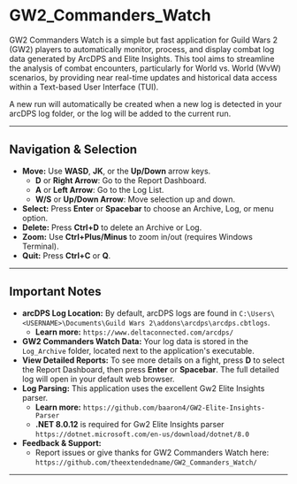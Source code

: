 # GW2_Commanders_Watch
GW2 Commanders Watch is a simple but fast application for Guild Wars 2 (GW2) players to automatically monitor, process, and display combat log data generated by ArcDPS and Elite Insights. This tool aims to streamline the analysis of combat encounters, particularly for World vs. World (WvW) scenarios, by providing near real-time updates and historical data access within a Text-based User Interface (TUI).

A new run will automatically be created when a new log is detected in your arcDPS log folder, or the log will be added to the current run.

---

## Navigation & Selection

* **Move:** Use **WASD**, **JK**, or the **Up/Down** arrow keys.
    * **D** or **Right Arrow**: Go to the Report Dashboard.
    * **A** or **Left Arrow**: Go to the Log List.
    * **W/S** or **Up/Down Arrow**: Move selection up and down.
* **Select:** Press **Enter** or **Spacebar** to choose an Archive, Log, or menu option.
* **Delete:** Press **Ctrl+D** to delete an Archive or Log.
* **Zoom:** Use **Ctrl+Plus/Minus** to zoom in/out (requires Windows Terminal).
* **Quit:** Press **Ctrl+C** or **Q**.

---

## Important Notes

* **arcDPS Log Location:** By default, arcDPS logs are found in `C:\Users\<USERNAME>\Documents\Guild Wars 2\addons\arcdps\arcdps.cbtlogs`.
    * **Learn more:** `https://www.deltaconnected.com/arcdps/`
* **GW2 Commanders Watch Data:** Your log data is stored in the `Log_Archive` folder, located next to the application's executable.
* **View Detailed Reports:** To see more details on a fight, press **D** to select the Report Dashboard, then press **Enter** or **Spacebar**. The full detailed log will open in your default web browser.
* **Log Parsing:** This application uses the excellent Gw2 Elite Insights parser.
    * **Learn more:** `https://github.com/baaron4/GW2-Elite-Insights-Parser`
    * **.NET 8.0.12** is required for Gw2 Elite Insights parser `https://dotnet.microsoft.com/en-us/download/dotnet/8.0`
* **Feedback & Support:**
    * Report issues or give thanks for GW2 Commanders Watch here: `https://github.com/theextendedname/GW2_Commanders_Watch/`

---